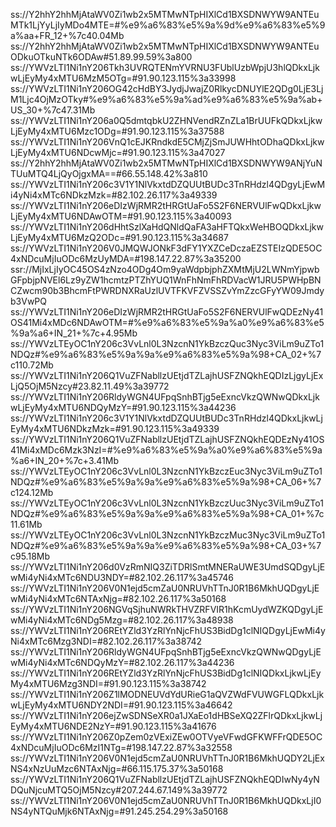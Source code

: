 ss://Y2hhY2hhMjAtaWV0Zi1wb2x5MTMwNTpHIXlCd1BXSDNWYW9ANTEuMTk1LjYyLjIyMDo4MTE=#%e9%a6%83%e5%9a%9d%e9%a6%83%e5%9a%aa+FR_12+%7c40.04Mb
ss://Y2hhY2hhMjAtaWV0Zi1wb2x5MTMwNTpHIXlCd1BXSDNWYW9ANTEuODkuOTkuNTk6ODAw#51.89.99.59%3a800
ss://YWVzLTI1Ni1nY206Tkh3UVRQTENmYVRNU3FUblUzbWpjU3hlQDkxLjkwLjEyMy4xMTU6MzM5OTg=#91.90.123.115%3a33998
ss://YWVzLTI1Ni1nY206OG42cHdBY3JydjJwajZ0RlkycDNUYlE2QDg0LjE3LjM1Ljc4OjMzOTky#%e9%a6%83%e5%9a%ad%e9%a6%83%e5%9a%ab+US_30+%7c47.31Mb
ss://YWVzLTI1Ni1nY206a0Q5dmtqbkU2ZHNVendRZnZLa1BrUUFkQDkxLjkwLjEyMy4xMTU6Mzc1ODg=#91.90.123.115%3a37588
ss://YWVzLTI1Ni1nY206VnQ1cEJKRndkdE5CMjZjSmJUWHhtODhaQDkxLjkwLjEyMy4xMTU6NDcwMjc=#91.90.123.115%3a47027
ss://Y2hhY2hhMjAtaWV0Zi1wb2x5MTMwNTpHIXlCd1BXSDNWYW9ANjYuNTUuMTQ4LjQyOjgxMA==#66.55.148.42%3a810
ss://YWVzLTI1Ni1nY206c3V1Y1NlVkxtdDZQUUtBUDc3TnRHdzl4QDgyLjEwMi4yNi4xMTc6NDkzMzk=#82.102.26.117%3a49339
ss://YWVzLTI1Ni1nY206eDIzWjRMR2tHRGtUaFo5S2F6NERVUlFwQDkxLjkwLjEyMy4xMTU6NDAwOTM=#91.90.123.115%3a40093
ss://YWVzLTI1Ni1nY206dHhtSzlXaHdQNldQaFA3aHFTQkxWeHBOQDkxLjkwLjEyMy4xMTU6MzQ2ODc=#91.90.123.115%3a34687
ss://YWVzLTI1Ni1nY206V0JMQWJONkF3dFY1YXZCeDczaEZSTEIzQDE5OC4xNDcuMjIuODc6MzUyMDA=#198.147.22.87%3a35200
ssr://MjIxLjIyOC45OS4zNzo4ODg4Om9yaWdpbjphZXMtMjU2LWNmYjpwbGFpbjpNVEl6Lz9yZW1hcmtzPTZhYUQ1WnFhNmFhRDVacW1JRU5PWHpBNCZwcm90b3BhcmFtPWRDNXRaUzlUVTFKVFZVSSZvYmZzcGFyYW09Jmdyb3VwPQ
ss://YWVzLTI1Ni1nY206eDIzWjRMR2tHRGtUaFo5S2F6NERVUlFwQDEzNy41OS41Mi4xMDc6NDAwOTM=#%e9%a6%83%e5%9a%a0%e9%a6%83%e5%9a%a6+IN_21+%7c+4.95Mb
ss://YWVzLTEyOC1nY206c3VvLnl0L3NzcnN1YkBzczQuc3Nyc3ViLm9uZTo1NDQz#%e9%a6%83%e5%9a%9a%e9%a6%83%e5%9a%98+CA_02+%7c110.72Mb
ss://YWVzLTI1Ni1nY206Q1VuZFNabllzUEtjdTZLajhUSFZNQkhEQDIzLjgyLjExLjQ5OjM5Nzcy#23.82.11.49%3a39772
ss://YWVzLTI1Ni1nY206RldyWGN4UFpqSnhBTjg5eExncVkzQWNwQDkxLjkwLjEyMy4xMTU6NDQyMzY=#91.90.123.115%3a44236
ss://YWVzLTI1Ni1nY206c3V1Y1NlVkxtdDZQUUtBUDc3TnRHdzl4QDkxLjkwLjEyMy4xMTU6NDkzMzk=#91.90.123.115%3a49339
ss://YWVzLTI1Ni1nY206Q1VuZFNabllzUEtjdTZLajhUSFZNQkhEQDEzNy41OS41Mi4xMDc6Mzk3NzI=#%e9%a6%83%e5%9a%a0%e9%a6%83%e5%9a%a6+IN_20+%7c+3.41Mb
ss://YWVzLTEyOC1nY206c3VvLnl0L3NzcnN1YkBzczEuc3Nyc3ViLm9uZTo1NDQz#%e9%a6%83%e5%9a%9a%e9%a6%83%e5%9a%98+CA_06+%7c124.12Mb
ss://YWVzLTEyOC1nY206c3VvLnl0L3NzcnN1YkBzczUuc3Nyc3ViLm9uZTo1NDQz#%e9%a6%83%e5%9a%9a%e9%a6%83%e5%9a%98+CA_01+%7c11.61Mb
ss://YWVzLTEyOC1nY206c3VvLnl0L3NzcnN1YkBzczMuc3Nyc3ViLm9uZTo1NDQz#%e9%a6%83%e5%9a%9a%e9%a6%83%e5%9a%98+CA_03+%7c95.18Mb
ss://YWVzLTI1Ni1nY206d0VzRmNIQ3ZiTDRlSmtMNERaUWE3UmdSQDgyLjEwMi4yNi4xMTc6NDU3NDY=#82.102.26.117%3a45746
ss://YWVzLTI1Ni1nY206V0N1ejd5cmZaU0NRUVhTTnJ0R1B6MkhUQDgyLjEwMi4yNi4xMTc6NTAxNjg=#82.102.26.117%3a50168
ss://YWVzLTI1Ni1nY206NGVqSjhuNWRkTHVZRFVIR1hKcmUydWZKQDgyLjEwMi4yNi4xMTc6NDg5Mzg=#82.102.26.117%3a48938
ss://YWVzLTI1Ni1nY206REtYZld3YzRlYnNjcFhUS3BidDg1clNIQDgyLjEwMi4yNi4xMTc6Mzg3NDI=#82.102.26.117%3a38742
ss://YWVzLTI1Ni1nY206RldyWGN4UFpqSnhBTjg5eExncVkzQWNwQDgyLjEwMi4yNi4xMTc6NDQyMzY=#82.102.26.117%3a44236
ss://YWVzLTI1Ni1nY206REtYZld3YzRlYnNjcFhUS3BidDg1clNIQDkxLjkwLjEyMy4xMTU6Mzg3NDI=#91.90.123.115%3a38742
ss://YWVzLTI1Ni1nY206Z1lMODNEUVdYdURieG1aQVZWdFVUWGFLQDkxLjkwLjEyMy4xMTU6NDY2NDI=#91.90.123.115%3a46642
ss://YWVzLTI1Ni1nY206ejZwSDNSeXR0a1JXaEo1dHBSeXQ2ZFlrQDkxLjkwLjEyMy4xMTU6NDE2NzY=#91.90.123.115%3a41676
ss://YWVzLTI1Ni1nY206Z0pZem0zVExiZEw0OTVyeVFwdGFKWFFrQDE5OC4xNDcuMjIuODc6MzI1NTg=#198.147.22.87%3a32558
ss://YWVzLTI1Ni1nY206V0N1ejd5cmZaU0NRUVhTTnJ0R1B6MkhUQDY2LjExNS4xNzUuMzc6NTAxNjg=#66.115.175.37%3a50168
ss://YWVzLTI1Ni1nY206Q1VuZFNabllzUEtjdTZLajhUSFZNQkhEQDIwNy4yNDQuNjcuMTQ5OjM5Nzcy#207.244.67.149%3a39772
ss://YWVzLTI1Ni1nY206V0N1ejd5cmZaU0NRUVhTTnJ0R1B6MkhUQDkxLjI0NS4yNTQuMjk6NTAxNjg=#91.245.254.29%3a50168
